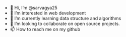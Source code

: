- 👋 Hi, I’m @sarvagya25
- 👀 I’m interested in web development
- 🌱 I’m currently learning data structure and algorithms
- 💞️ I’m looking to collaborate on open source projects.
- 📫 How to reach me on my github

<!---
sarvagya25/sarvagya25 is a ✨ special ✨ repository because its `README.md` (this file) appears on your GitHub profile.
You can click the Preview link to take a look at your changes.
--->
